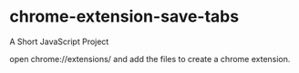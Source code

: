# chrome-extension-save-tabs

A Short JavaScript Project

open 
chrome://extensions/
and add the files to create a chrome extension.
